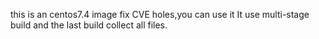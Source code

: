 this is an centos7.4 image fix CVE holes,you can use it
It use multi-stage build and the last build collect all files.